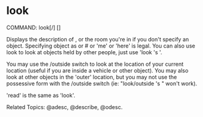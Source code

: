 # look

COMMAND: look[/<switches>] [<object>]

Displays the description of <object>, or the room you're in if you don't
specify an object.  Specifying object as <name> or #<dbref> or 'me' or
'here' is legal.  You can also use look to look at objects held by other
people, just use 'look <person>'s <object>'.

You may use the /outside switch to look at the location of your current
location (useful if you are inside a vehicle or other object).  You may
also look at other objects in the 'outer' location, but you may not
use the possessive form with the /outside switch (ie: "look/outside
<person>'s <object>" won't work).

'read' is the same as 'look'.

Related Topics: @adesc, @describe, @odesc.

